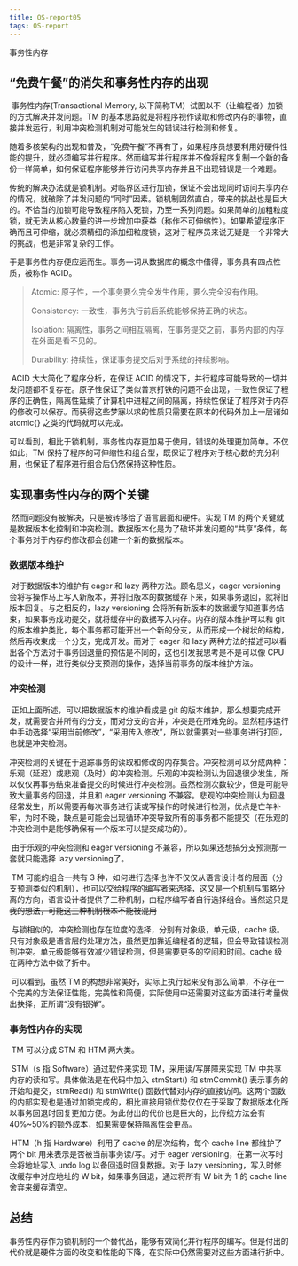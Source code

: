 ```yaml
---
title: OS-report05
tags: OS-report
---
```

事务性内存
<!--more-->

## “免费午餐”的消失和事务性内存的出现

​	事务性内存(Transactional Memory, 以下简称TM）试图以不（让编程者）加锁的方式解决并发问题。TM 的基本思路就是将程序视作读取和修改内存的事物，直接并发运行，利用冲突检测机制对可能发生的错误进行检测和修复。

​	随着多核架构的出现和普及，“免费午餐”不再有了，如果程序员想要利用好硬件性能的提升，就必须编写并行程序。然而编写并行程序并不像将程序复制一个新的备份一样简单，如何保证程序能够并行访问共享内存并且不出现错误是一个难题。

​	传统的解决办法就是锁机制。对临界区进行加锁，保证不会出现同时访问共享内存的情况，就破除了并发问题的“同时”因素。锁机制固然直白，带来的挑战也是巨大的。不恰当的加锁可能导致程序陷入死锁，乃至一系列问题。如果简单的加粗粒度锁，就无法从核心数量的进一步增加中获益（称作不可伸缩性）。如果希望程序正确而且可伸缩，就必须精细的添加细粒度锁，这对于程序员来说无疑是一个非常大的挑战，也是非常复杂的工作。

​	于是事务性内存便应运而生。事务一词从数据库的概念中借得，事务具有四点性质，被称作 ACID。

> Atomic: 原子性，一个事务要么完全发生作用，要么完全没有作用。
>
> Consistency:  一致性，事务执行前后系统能够保持正确的状态。
>
> Isolation: 隔离性，事务之间相互隔离，在事务提交之前，事务内部的内存在外面是看不见的。
>
> Durability: 持续性，保证事务提交后对于系统的持续影响。

​	ACID 大大简化了程序分析，在保证 ACID 的情况下，并行程序可能导致的一切并发问题都不复存在。原子性保证了类似普京打铁的问题不会出现，一致性保证了程序的正确性，隔离性延续了计算机中进程之间的隔离，持续性保证了程序对于内存的修改可以保存。而获得这些梦寐以求的性质只需要在原本的代码外加上一层诸如 atomic{} 之类的代码就可以完成。

​	可以看到，相比于锁机制，事务性内存更加易于使用，错误的处理更加简单。不仅如此，TM 保持了程序的可伸缩性和组合型，既保证了程序对于核心数的充分利用，也保证了程序进行组合后仍然保持这种性质。

## 实现事务性内存的两个关键	

​	然而问题没有被解决，只是被转移给了语言层面和硬件。实现 TM 的两个关键就是数据版本化控制和冲突检测。数据版本化是为了破坏并发问题的“共享”条件，每个事务对于内存的修改都会创建一个新的数据版本。

### 数据版本维护

​	对于数据版本的维护有 eager 和 lazy 两种方法。顾名思义，eager versioning 会将写操作马上写入新版本，并将旧版本的数据缓存下来，如果事务退回，就将旧版本回复。与之相反的，lazy versioning 会将所有新版本的数据缓存知道事务结束，如果事务成功提交，就将缓存中的数据写入内存。内存的版本维护可以和 git 的版本维护类比，每个事务都可能开出一个新的分支，从而形成一个树状的结构，然后再收束成一个分支，完成开发。而对于 eager 和 lazy 两种方法的描述可以看出各个方法对于事务回退量的预估是不同的，这也引发我思考是不是可以像 CPU 的设计一样，进行类似分支预测的操作，选择当前事务的版本维护方法。

### 冲突检测

​	正如上面所述，可以把数据版本的维护看成是 git 的版本维护，那么想要完成开发，就需要合并所有的分支，而对分支的合并，冲突是在所难免的。显然程序运行中手动选择“采用当前修改”，“采用传入修改”，所以就需要对一些事务进行打回，也就是冲突检测。

​	冲突检测的关键在于追踪事务的读取和修改的内存集合。冲突检测可以分成两种：乐观（延迟）或悲观（及时）的冲突检测。乐观的冲突检测认为回退很少发生，所以仅仅再事务结束准备提交的时候进行冲突检测。虽然检测次数较少，但是可能导致大量事务的回退，并且和 eager versioning 不兼容。悲观的冲突检测认为回退经常发生，所以需要再每次事务进行读或写操作的时候进行检测，优点是亡羊补牢，为时不晚，缺点是可能会出现循环冲突导致所有的事务都不能提交（在乐观的冲突检测中是能够确保有一个版本可以提交成功的）。

​	由于乐观的冲突检测和 eager versioning 不兼容，所以如果还想搞分支预测那一套就只能选择 lazy versioning了。

​	TM 可能的组合一共有 3 种，如何进行选择也许不仅仅从语言设计者的层面（分支预测类似的机制），也可以交给程序的编写者来选择，这又是一个机制与策略分离的方向，语言设计者提供了三种机制，由程序编写者自行选择组合。~~当然这只是我的想法，可能这三种机制根本不能被混用~~

​	与锁相似的，冲突检测也存在粒度的选择，分别有对象级，单元级，cache 级。只有对象级是语言层的处理方法，虽然更加靠近编程者的逻辑，但会导致错误检测到冲突。单元级能够有效减少错误检测，但是需要更多的空间和时间。cache 级在两种方法中做了折中。

​	可以看到，虽然 TM 的构想非常美好，实际上执行起来没有那么简单，不存在一个完美的方法保证性能，完美性和简便，实际使用中还需要对这些方面进行考量做出抉择，正所谓“没有银弹”。

### 事务性内存的实现

​	TM 可以分成 STM 和 HTM 两大类。

​	STM（s 指 Software）通过软件来实现 TM，采用读/写屏障来实现 TM 中共享内存的读和写。具体做法是在代码中加入 stmStart() 和 stmCommit() 表示事务的开始和提交，stmRead() 和 stmWrite() 函数代替对内存的直接访问。这两个函数的内部实现也是通过加锁完成的，相比直接用锁优势仅仅在于采取了数据版本化所以事务回退时回复更加方便。为此付出的代价也是巨大的，比传统方法会有40%~50%的额外成本，如果需要保持隔离性会更高。

​	HTM（h 指 Hardware）利用了 cache 的层次结构，每个 cache line 都维护了两个 bit 用来表示是否被当前事务读/写。对于 eager versioning，在第一次写时会将地址写入 undo log 以备回退时回复数据。对于 lazy versioning，写入时修改缓存中对应地址的 W bit，如果事务回退，通过将所有 W bit 为 1 的 cache line 舍弃来缓存清空。

## 总结

​	事务性内存作为锁机制的一个替代品，能够有效简化并行程序的编写。但是付出的代价就是硬件方面的改变和性能的下降，在实际中仍然需要对这些方面进行折中。